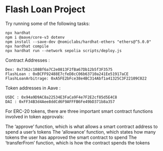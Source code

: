 # Flash Loan Project

Try running some of the following tasks:

```shell
npx hardhat
npm i @aave/core-v3 dotenv
npm install --save-dev @nomiclabs/hardhat-ethers "ethers@^5.0.0" 
npx hardhat compile
npx hardhat run --network sepolia scripts/deploy.js 
```

Contract Addresses :
```shell
Dex: 0x7362c108Bf6a7C2e0813F2fBa67Db12b5f3F3575
FlashLoan : 0xBCFF92488E7cfeD8cC06b63710a241Ee51917aCE
FlashLoanArbitrage: 0xA5FE2bFce38e4BC314Abf1a41325C3F22109C022
```

Token addresses in Aave :
```shell
USDC : 0x94a9D9AC8a22534E3FaCa9F4e7F2E2cf85d5E4C8
DAI : 0xFF34B3d4Aee8ddCd6F9AFFFB6Fe49bD371b8a357
```



For ERC-20 tokens, there are three important smart contract functions involved in token approvals:

The ‘approve’ function, which is what allows a smart contract address to spend a user’s tokens
The ‘allowance’ function, which states how many tokens the user has approved the smart contract to spend
The ‘transferFrom’ function, which is how the contract spends the tokens 
